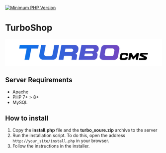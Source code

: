 [![Minimum PHP Version](https://img.shields.io/badge/php-%3E%3D%208.0-8892BF.svg?style=flat-square)](https://php.net/)

# TurboShop

<img src="./turbo-banner.jpg" style="max-width: 100%; margin-left: auto; margin-right: auto;" />

## Server Requirements
- Apache
- PHP 7+ > 8+
- MySQL 

## How to install

1. Copy the **install.php** file and the **turbo_soure.zip** archive to the server
2. Run the installation script. To do this, open the address `http://your_site/install.php` in your browser.
3. Follow the instructions in the installer.

